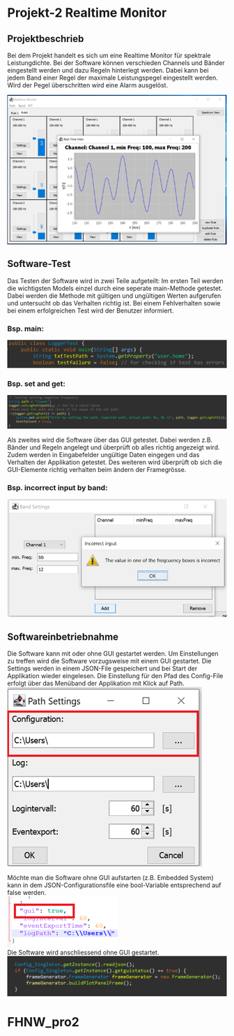 # Projekt-2 Realtime Monitor

## Projektbeschrieb
Bei dem Projekt handelt es sich um eine Realtime Monitor für spektrale Leistungdichte.
Bei der Software können verschieden Channels und Bänder eingestellt werden und dazu Regeln hinterlegt werden.
Dabei kann bei jedem Band einer Regel der maximale Leistungspegel eingestellt werden.
Wird der Pegel überschritten wird eine Alarm ausgelöst.

![overview](img/overview.png)

## Software-Test
Das Testen der Software wird in zwei Teile aufgeteilt:
Im ersten Teil werden die wichtigsten Models einzel durch eine seperate main-Methode getestet.
Dabei werden die Methode mit gültigen und ungültigen Werten aufgerufen und untersucht ob das Verhalten richtig ist.
Bei einem Fehlverhalten sowie bei einem erfolgreichen Test wird der Benutzer informiert.
### Bsp. main:
![Testfunktion main](img/Test_New_Main.png)
### Bsp. set and get:
![Set/get and check](img/Test_Getter_Setter.png)

Als zweites wird die Software über das GUI getestet. Dabei werden z.B. Bänder und Regeln angelegt und überprüft ob alles richtig angezeigt wird.
Zudem werden in Eingabefelder ungültige Daten eingegen und das Verhalten der Applikation getestet.
Des weiteren wird überprüft ob sich die GUI-Elemente richtig verhalten beim ändern der Framegrösse.
### Bsp. incorrect input by band:
![Wrong input by band](img/incorrect_input.png)

## Softwareinbetriebnahme
Die Software kann mit oder ohne GUI gestartet werden. Um Einstellungen zu treffen wird die Software vorzugsweise mit einem GUI gestartet.
Die Settings werden in einem JSON-File gespeichert und bei Start der Applikation wieder eingelesen.
Die Einstellung für den Pfad des Config-File erfolgt über das Menüband der Applikation mit Klick auf Path.\
![Config-file Pfadeinstellung](/img/config_file_path.png)

Möchte man die Software ohne GUI aufstarten (z.B. Embedded System) kann in dem JSON-Configurationsfile eine bool-Variable entsprechend auf false werden.\
![JSON-File GUI enable](/img/JSON_GUI_Enable.png)\
Die Software wird anschliessend ohne GUI gestartet.\
![GUI enable in Software](/img/GUI_Enable.png)
# FHNW_pro2
